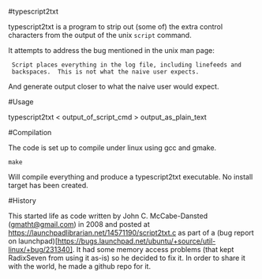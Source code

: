 #typescript2txt

typescript2txt is a program to strip out (some of) the extra control
characters from the output of the unix <code>script</code> command.

It attempts to address the bug mentioned in the unix man page:

     Script places everything in the log file, including linefeeds and
     backspaces.  This is not what the naive user expects.

And generate output closer to what the naive user would expect.

#Usage

typescript2txt < output_of_script_cmd > output_as_plain_text

#Compilation

The code is set up to compile under linux using gcc and gmake.

    make

Will compile everything and produce a typescript2txt executable.  No
install target has been created.

#History

This started life as code written by John C. McCabe-Dansted
(gmatht@gmail.com) in 2008 and posted at
https://launchpadlibrarian.net/14571190/script2txt.c as part of a (bug
report on launchpad)[https://bugs.launchpad.net/ubuntu/+source/util-linux/+bug/231340].
It had some memory access problems (that kept RadixSeven from using it
as-is) so he decided to fix it.  In order to share it with the world,
he made a github repo for it.
